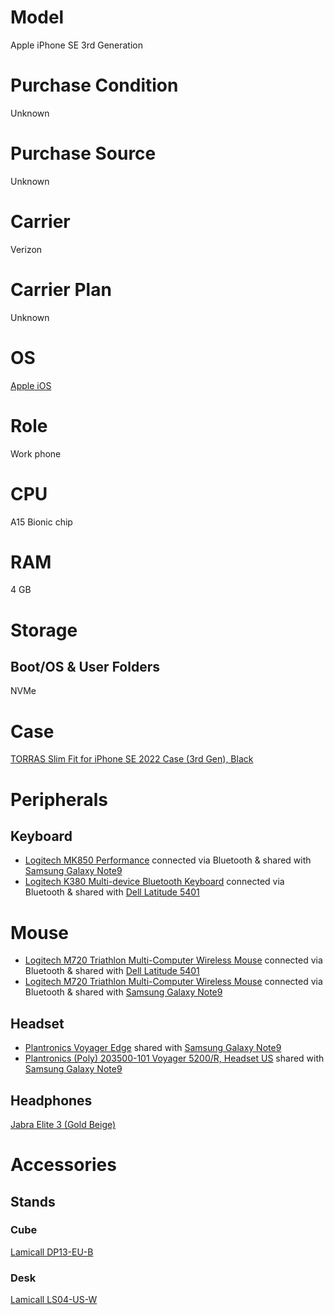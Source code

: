 # Model

Apple iPhone SE 3rd Generation

# Purchase Condition

Unknown

# Purchase Source

Unknown

# Carrier

Verizon

# Carrier Plan

Unknown

# OS

[Apple iOS](https://www.apple.com/ios/)

# Role

Work phone

# CPU

A15 Bionic chip

# RAM

4 GB

# Storage

## Boot/OS & User Folders

NVMe

# Case

[TORRAS Slim Fit for iPhone SE 2022 Case (3rd Gen), Black](https://www.amazon.com/TORRAS-iPhone-Ultra-Matte-Gen-2022/dp/B09SD3J8CF?th=1)

# Peripherals

## Keyboard

* [Logitech MK850 Performance](https://www.logitech.com/en-us/product/mk850-wireless-keyboard-mouse-combo) connected via Bluetooth & shared with [Samsung Galaxy Note9](https://github.com/jdrch/Hardware/blob/master/Samsung%20Galaxy%20Note9.md#keyboard)
* [Logitech K380 Multi-device Bluetooth Keyboard](https://www.logitech.com/en-us/products/keyboards/k380-multi-device.920-007558.html) connected via Bluetooth & shared with [Dell Latitude 5401](https://github.com/jdrch/Hardware/blob/master/Mine-%20No/Dell%20Latitude%205401.md#keyboard)

# Mouse

* [Logitech M720 Triathlon Multi-Computer Wireless Mouse](https://www.logitech.com/en-us/product/m720-triathlon.910-004790.html) connected via Bluetooth & shared with [Dell Latitude 5401](https://github.com/jdrch/Hardware/blob/master/Mine-%20No/Dell%20Latitude%205401.md#mouse)
* [Logitech M720 Triathlon Multi-Computer Wireless Mouse](https://www.logitech.com/en-us/product/m720-triathlon.910-004790.html) connected via Bluetooth & shared with [Samsung Galaxy Note9](https://github.com/jdrch/Hardware/blob/master/Samsung%20Galaxy%20Note9.md#mouse)

## Headset

* [Plantronics Voyager Edge](https://www.plantronics.com/us/en/product/voyager-edge) shared with [Samsung Galaxy Note9](https://github.com/jdrch/Hardware/blob/master/Samsung%20Galaxy%20Note9.md#headset)
* [Plantronics (Poly) 203500-101 Voyager 5200/R, Headset US](https://www.poly.com/us/en/products/headsets/voyager/voyager-5200) shared with [Samsung Galaxy Note9](https://github.com/jdrch/Hardware/blob/master/Samsung%20Galaxy%20Note9.md#headset)

## Headphones

[Jabra Elite 3 (Gold Beige)](https://www.jabra.com/bluetooth-headsets/jabra-elite-3)

# Accessories

## Stands

### Cube

[Lamicall DP13-EU-B](https://www.amazon.com/dp/B09MCKK9NX)

### Desk

[Lamicall LS04-US-W](https://www.amazon.com/dp/B07PKPDHX4)
